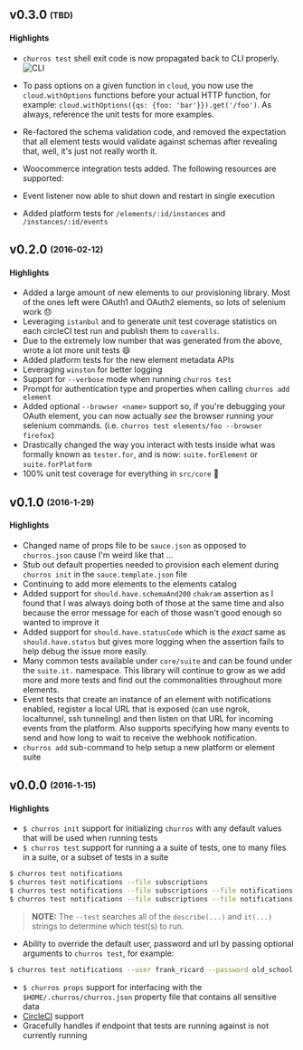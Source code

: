 ## v0.3.0 <sub><sup>(TBD)</sup></sub>
#### Highlights
* `churros test` shell exit code is now propagated back to CLI properly.
![CLI](http://cl.ly/0I262G3Q0u1z/Screen%20Recording%202016-02-24%20at%2001.45%20PM.gif)

* To pass options on a given function in `cloud`, you now use the `cloud.withOptions` functions before your actual HTTP function, for example: `cloud.withOptions({qs: {foo: 'bar'}}).get('/foo')`.  As always, reference the unit tests for more examples.
* Re-factored the schema validation code, and removed the expectation that all element tests would validate against schemas after revealing that, well, it's just not really worth it.
* Woocommerce integration tests added. The following resources are supported:
* Event listener now able to shut down and restart in single execution
* Added platform tests for `/elements/:id/instances` and `/instances/:id/events`

## v0.2.0 <sub><sup>(2016-02-12)</sup></sub>

#### Highlights
* Added a large amount of new elements to our provisioning library.  Most of the ones left were OAuth1 and OAuth2 elements, so lots of selenium work :disappointed:
* Leveraging `istanbul` and to generate unit test coverage statistics on each circleCI test run and publish them to `coveralls`.
 * Due to the extremely low number that was generated from the above, wrote a lot more unit tests :smile:
* Added platform tests for the new element metadata APIs
* Leveraging `winston` for better logging
* Support for `--verbose` mode when running `churros test`
* Prompt for authentication type and properties when calling `churros add element`
* Added optional `--browser <name>` support so, if you're debugging your OAuth element, you can now actually *see* the browser running your selenium commands.  (i.e. `churros test elements/foo --browser firefox`)
* Drastically changed the way you interact with tests inside what was formally known as `tester.for`, and is now: `suite.forElement` or `suite.forPlatform`
* 100% unit test coverage for everything in `src/core` :100:

## v0.1.0 <sub><sup>(2016-1-29)</sup></sub>

#### Highlights
* Changed name of props file to be `sauce.json` as opposed to `churros.json` cause I'm weird like that ...
* Stub out default properties needed to provision each element during `churros init` in the `sauce.template.json` file
* Continuing to add more elements to the elements catalog
* Added support for `should.have.schemaAnd200` `chakram` assertion as I found that I was always doing both of those at the same time and also because the error message for each of those wasn't good enough so wanted to improve it
* Added support for `should.have.statusCode` which is the *exact* same as `should.have.status` but gives more logging when the assertion fails to help debug the issue more easily.
* Many common tests available under `core/suite` and can be found under the `suite.it.` namespace.  This library will continue to grow as we add more and more tests and find out the commonalities throughout more elements.
* Event tests that create an instance of an element with notifications enabled, register a local URL that is exposed (can use ngrok, localtunnel, ssh tunneling) and then listen on that URL for incoming events from the platform.  Also supports specifying how many events to send and how long to wait to receive the webhook notification.
* `churros add` sub-command to help setup a new platform or element suite

## v0.0.0 <sub><sup>(2016-1-15)</sup></sub>

#### Highlights
* `$ churros init` support for initializing `churros` with any default values that will be used when running tests
* `$ churros test` support for running a a suite of tests, one to many files in a suite, or a subset of tests in a suite

```bash
$ churros test notifications
$ churros test notifications --file subscriptions
$ churros test notifications --file subscriptions --file notifications
$ churros test notifications --file subscriptions --file notifications --test \'should throw a 400\'
```

> __NOTE:__ The `--test` searches all of the `describe(...)` and `it(...)` strings to determine which test(s) to run.

* Ability to override the default user, password and url by passing optional arguments to `churros test`, for example:

```bash
$ churros test notifications --user frank_ricard --password old_school --url frank.old-school.com
```

* `$ churros props` support for interfacing with the `$HOME/.churros/churros.json` property file that contains all sensitive data
* [CircleCI](https://circleci.com/gh/cloud-elements/churros) support
* Gracefully handles if endpoint that tests are running against is not currently running
